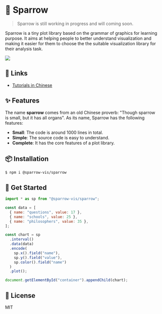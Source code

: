 # 🦜 Sparrow

> Sparrow is still working in progress and will coming soon.

Sparrow is a tiny plot library based on the grammar of graphics for learning purpose. It aims at helping people to better understand visualization and making it easier for them to choose the the suitable visualization library for their analysis task.

![](https://gw.alipayobjects.com/mdn/rms_38d0f7/afts/img/A*romnSZgAWacAAAAAAAAAAAAAARQnAQ)

## 📎 Links

- [Tutorials in Chinese](https://juejin.cn/book/7031893648145186824)

## ✨ Features

The name **sparrow** comes from an old Chinese proverb: "Though sparrow is small, but it has all organs". As its name, Sparrow has the following features:

- **Small**: The code is around 1000 lines in total.
- **Simple**: The source code is easy to understand.
- **Complete**: It has the core features of a plot library.

## 📦 Installation

```
$ npm i @sparrow-vis/sparrow
```

## 🔨 Get Started

<!-- prettier-ignore -->
```js
import * as sp from "@sparrow-vis/sparrow";

const data = [
  { name: "questions", value: 17 },
  { name: "schools", value: 25 },
  { name: "philosophers", value: 35 },
];

const chart = sp
  .interval()
  .data(data)
  .encode(
    sp.x().field("name"), 
    sp.y().field("value"), 
    sp.color().field("name")
  )
  .plot();

document.getElementById("container").appendChild(chart);
```

## 📄 License

MIT
